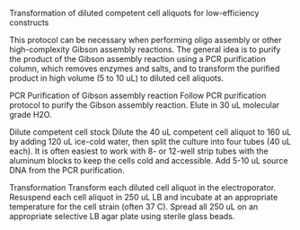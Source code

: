 Transformation of diluted competent cell aliquots for low-efficiency constructs

This protocol can be necessary when performing oligo assembly or other high-complexity Gibson assembly reactions. The general idea is to purify the product of the Gibson assembly reaction using a PCR purification column, which removes enzymes and salts, and to transform the purified product in high volume (5 to 10 uL) to diluted cell aliquots.

PCR Purification of Gibson assembly reaction
Follow PCR purification protocol to purify the Gibson assembly reaction. Elute in 30 uL molecular grade H2O.

Dilute competent cell stock
Dilute the 40 uL competent cell aliquot to 160 uL by adding 120 uL ice-cold water, then split the culture into four tubes (40 uL each). It is often easiest to work with 8- or 12-well strip tubes with the aluminum blocks to keep the cells cold and accessible. Add 5-10 uL source DNA from the PCR purification. 

Transformation
Transform each diluted cell aliquot in the electroporator. Resuspend each cell aliquot in 250 uL LB and incubate at an appropriate temperature for the cell strain (often 37 C). Spread all 250 uL on an appropriate selective LB agar plate using sterile glass beads.

